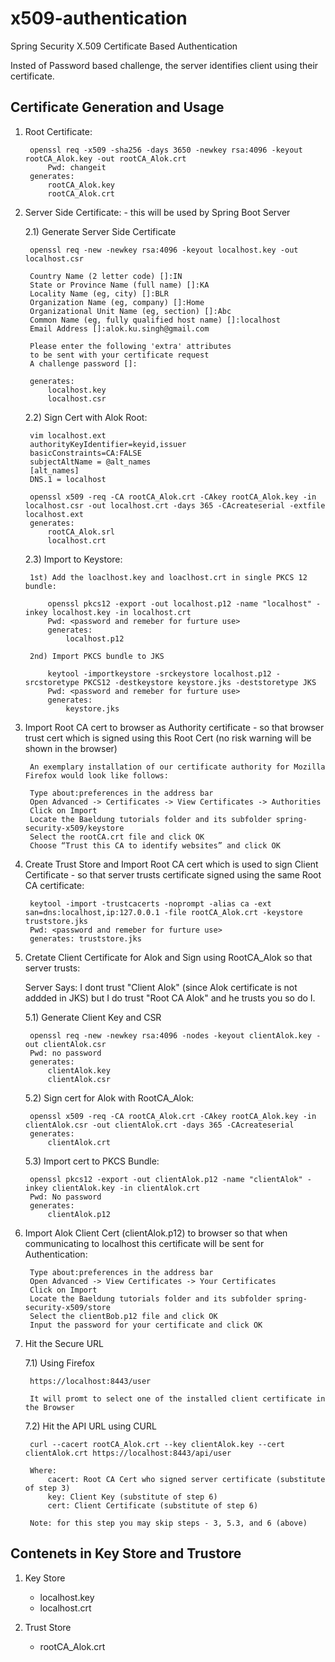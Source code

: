 # x509-authentication
Spring Security X.509 Certificate Based Authentication

Insted of Password based challenge, the server identifies client using their certificate.


## Certificate Generation and Usage

1) Root Certificate:

		openssl req -x509 -sha256 -days 3650 -newkey rsa:4096 -keyout rootCA_Alok.key -out rootCA_Alok.crt
			Pwd: changeit
		generates: 
			rootCA_Alok.key
			rootCA_Alok.crt

2) Server Side Certificate: - this will be used by Spring Boot Server
	
	2.1) Generate Server Side Certificate
	
		openssl req -new -newkey rsa:4096 -keyout localhost.key -out localhost.csr

		Country Name (2 letter code) []:IN
		State or Province Name (full name) []:KA
		Locality Name (eg, city) []:BLR
		Organization Name (eg, company) []:Home
		Organizational Unit Name (eg, section) []:Abc
		Common Name (eg, fully qualified host name) []:localhost
		Email Address []:alok.ku.singh@gmail.com

		Please enter the following 'extra' attributes
		to be sent with your certificate request
		A challenge password []:

		generates:
			localhost.key
			localhost.csr

	2.2) Sign Cert with Alok Root:
		
		vim localhost.ext
		authorityKeyIdentifier=keyid,issuer
		basicConstraints=CA:FALSE
		subjectAltName = @alt_names
		[alt_names]
		DNS.1 = localhost

		openssl x509 -req -CA rootCA_Alok.crt -CAkey rootCA_Alok.key -in localhost.csr -out localhost.crt -days 365 -CAcreateserial -extfile localhost.ext
		generates:
			rootCA_Alok.srl
			localhost.crt


	2.3) Import to Keystore:

		1st) Add the loaclhost.key and loaclhost.crt in single PKCS 12 bundle:
			
			openssl pkcs12 -export -out localhost.p12 -name "localhost" -inkey localhost.key -in localhost.crt
			Pwd: <password and remeber for furture use>
			generates:
				localhost.p12

		2nd) Import PKCS bundle to JKS
			
			keytool -importkeystore -srckeystore localhost.p12 -srcstoretype PKCS12 -destkeystore keystore.jks -deststoretype JKS
			Pwd: <password and remeber for furture use>
			generates:
				keystore.jks


3) Import Root CA cert to browser as Authority certificate - so that browser trust cert which is signed using this Root Cert (no risk warning will be shown in the browser)

		An exemplary installation of our certificate authority for Mozilla Firefox would look like follows:

		Type about:preferences in the address bar
		Open Advanced -> Certificates -> View Certificates -> Authorities
		Click on Import
		Locate the Baeldung tutorials folder and its subfolder spring-security-x509/keystore
		Select the rootCA.crt file and click OK
		Choose “Trust this CA to identify websites” and click OK


4) Create Trust Store and Import Root CA cert which is used to sign Client Certificate - so that server trusts certificate signed using the same Root CA certificate:

		keytool -import -trustcacerts -noprompt -alias ca -ext san=dns:localhost,ip:127.0.0.1 -file rootCA_Alok.crt -keystore truststore.jks
		Pwd: <password and remeber for furture use>
		generates: truststore.jks


5) Cretate Client Certificate for Alok and Sign using RootCA_Alok so that server trusts:

	Server Says: I dont trust "Client Alok" (since Alok certificate is not addded in JKS) but I do trust "Root CA Alok" and he trusts you so do I.
	
	5.1) Generate Client Key and CSR
	
		openssl req -new -newkey rsa:4096 -nodes -keyout clientAlok.key -out clientAlok.csr
		Pwd: no password
		generates:
			clientAlok.key
			clientAlok.csr

	5.2) Sign cert for Alok with RootCA_Alok:
		
		openssl x509 -req -CA rootCA_Alok.crt -CAkey rootCA_Alok.key -in clientAlok.csr -out clientAlok.crt -days 365 -CAcreateserial
		generates: 
			clientAlok.crt

	5.3) Import cert to PKCS Bundle:
		
		openssl pkcs12 -export -out clientAlok.p12 -name "clientAlok" -inkey clientAlok.key -in clientAlok.crt
		Pwd: No password
		generates:
			clientAlok.p12

6) Import Alok Client Cert (clientAlok.p12) to browser so that when communicating to localhost this certificate will be sent for Authentication:
	

		Type about:preferences in the address bar
		Open Advanced -> View Certificates -> Your Certificates
		Click on Import
		Locate the Baeldung tutorials folder and its subfolder spring-security-x509/store
		Select the clientBob.p12 file and click OK
		Input the password for your certificate and click OK

7) Hit the Secure URL
	
	7.1) Using Firefox
	
		https://localhost:8443/user
		
		It will promt to select one of the installed client certificate in the Browser
		
	7.2) Hit the API URL using CURL
	
		curl --cacert rootCA_Alok.crt --key clientAlok.key --cert clientAlok.crt https://localhost:8443/api/user
		
		Where:
			cacert: Root CA Cert who signed server certificate (substitute of step 3)
			key: Client Key (substitute of step 6)
			cert: Client Certificate (substitute of step 6)
			
		Note: for this step you may skip steps - 3, 5.3, and 6 (above)

## Contenets in Key Store and Trustore

1) Key Store
        
	- localhost.key
	- localhost.crt

2) Trust Store
        
	- rootCA_Alok.crt
